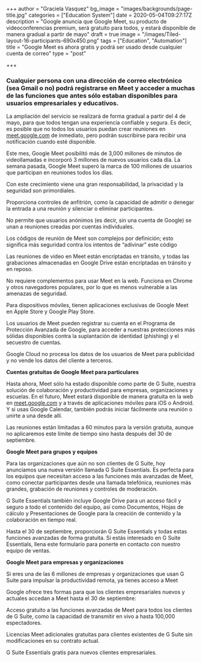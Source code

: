 +++
author = "Graciela Vasquez"
bg_image = "images/backgrounds/page-title.jpg"
categories = ["Education System"]
date = 2020-05-04T09:27:17Z
description = "Google anuncia que Google Meet, su producto de videoconferencias premium, será gratuito para todos, y estará disponible de manera gradual a partir de mayo"
draft = true
image = "/images/Tiled-layout-16-participants-690x450.png"
tags = ["Education", "Automation"]
title = "Google Meet es ahora gratis y podrá ser usado desde cualquier cuenta de correo"
type = "post"

+++
### Cualquier persona con una dirección de correo electrónico (sea Gmail o no) podrá registrarse en Meet y acceder a muchas de las funciones que antes sólo estaban disponibles para usuarios empresariales y educativos.

La ampliación del servicio se realizará de forma gradual a partir del 4 de mayo, para que todos tengan una experiencia confiable y segura. Es decir, es posible que no todos los usuarios puedan crear reuniones en [meet.google.com](http://meet.google.com/ "http://meet.google.com/") de inmediato, pero podrán suscribirse para recibir una notificación cuando esté disponible.

Este mes, Google Meet posibilitó más de 3,000 millones de minutos de videollamadas e incorporó 3 millones de nuevos usuarios cada día. La semana pasada, Google Meet superó la marca de 100 millones de usuarios que participan en reuniones todos los días.

Con este crecimiento viene una gran responsabilidad, la privacidad y la seguridad son primordiales.

Proporciona controles de anfitrión, como la capacidad de admitir o denegar la entrada a una reunión y silenciar o eliminar participantes.

No permite que usuarios anónimos (es decir, sin una cuenta de Google) se unan a reuniones creadas por cuentas individuales.

Los códigos de reunión de Meet son complejos por definición; esto significa más seguridad contra los intentos de “adivinar” este código

Las reuniones de video en Meet están encriptadas en tránsito, y todas las grabaciones almacenadas en Google Drive están encriptadas en tránsito y en reposo.

No requiere complementos para usar Meet en la web. Funciona en Chrome y otros navegadores populares, por lo que es menos vulnerable a las amenazas de seguridad.

Para dispositivos móviles, tienen aplicaciones exclusivas de Google Meet en Apple Store y Google Play Store.

Los usuarios de Meet pueden registrar su cuenta en el Programa de Protección Avanzada de Google, para acceder a nuestras protecciones más sólidas disponibles contra la suplantación de identidad (phishing) y el secuestro de cuentas.

Google Cloud no procesa los datos de los usuarios de Meet para publicidad y no vende los datos del cliente a terceros.

**Cuentas gratuitas de Google Meet para particulares**

Hasta ahora, Meet sólo ha estado disponible como parte de G Suite, nuestra solución de colaboración y productividad para empresas, organizaciones y escuelas. En el futuro, Meet estará disponible de manera gratuita en la web en [meet.google.com](http://meet.google.com/ "http://meet.google.com/") y a través de aplicaciones móviles para iOS o Android. Y si usas Google Calendar, también podrás iniciar fácilmente una reunión o unirte a una desde allí.

Las reuniones están limitadas a 60 minutos para la versión gratuita, aunque no aplicaremos este límite de tiempo sino hasta después del 30 de septiembre.

**Google Meet para grupos y equipos**

Para las organizaciones que aún no son clientes de G Suite, hoy anunciamos una nueva versión llamada G Suite Essentials. Es perfecta para los equipos que necesitan acceso a las funciones más avanzadas de Meet, como conectar participantes desde una llamada telefónica, reuniones más grandes, grabación de reuniones y controles de moderación.

G Suite Essentials también incluye Google Drive para un acceso fácil y seguro a todo el contenido del equipo, así como Documentos, Hojas de cálculo y Presentaciones de Google para la creación de contenido y la colaboración en tiempo real.

Hasta el 30 de septiembre, proporciorán G Suite Essentials y todas estas funciones avanzadas de forma gratuita. Si estás interesado en G Suite Essentials, llena este formulario para ponerte en contacto con nuestro equipo de ventas.

**Google Meet para empresas y organizaciones**

Si eres una de las 6 millones de empresas y organizaciones que usan G Suite para impulsar la productividad remota, ya tienes acceso a Meet

Google ofrece tres formas para que los clientes empresariales nuevos y actuales accedan a Meet hasta el 30 de septiembre:

Acceso gratuito a las funciones avanzadas de Meet para todos los clientes de G Suite, como la capacidad de transmitir en vivo a hasta 100,000 espectadores.

Licencias Meet adicionales gratuitas para clientes existentes de G Suite sin modificaciones en su contrato actual.

G Suite Essentials gratis para nuevos clientes empresariales.